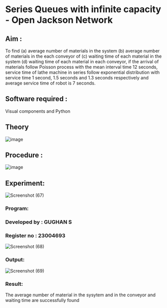 # Series Queues with infinite capacity - Open Jackson Network

## Aim :
To find (a) average number of materials in the system (b) average number of materials in the each conveyor of (c) waiting time of each material in the system (d) waiting time of each material in each conveyor, if the arrival  of materials follow Poisson process with the mean interval time 12 seconds, service time of  lathe machine in series follow exponential distribution  with service time  1 second, 1.5 seconds and 1.3 seconds respectively and average service time of robot is 7 seconds.

## Software required :
Visual components and Python

## Theory

![image](https://user-images.githubusercontent.com/103921593/203239736-7b81f599-71a8-4ae7-b63e-5d98acd9ea54.png)

## Procedure :

![image](https://user-images.githubusercontent.com/103921593/203239789-bc870dce-6727-487b-a0e2-4fc3f5114889.png)

## Experiment:
![Screenshot (67)](https://github.com/GUGHAN-3001/Open-Jacson-Networks/assets/150009432/92d6d78b-86f5-43ff-b13a-51aa1e30ae1f)

### Program:
### Developed by : GUGHAN S
### Register no : 23004693
![Screenshot (68)](https://github.com/GUGHAN-3001/Open-Jacson-Networks/assets/150009432/8546d852-c1e9-41ce-98d6-112a11f8f7d7)

### Output:
![Screenshot (69)](https://github.com/GUGHAN-3001/Open-Jacson-Networks/assets/150009432/c992439d-8ed2-4ec0-8aef-12d939113926)


### Result:
The average number of material in the sysytem and in the conveyor and waiting time are
successfully found
